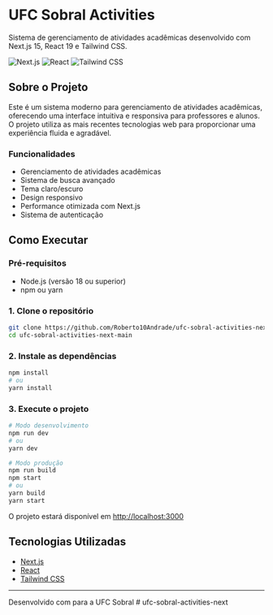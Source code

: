 # UFC Sobral Activities 

Sistema de gerenciamento de atividades acadêmicas desenvolvido com Next.js 15, React 19 e Tailwind CSS.

![Next.js](https://img.shields.io/badge/Next.js-15.1.7-black?style=flat-square&logo=next.js)
![React](https://img.shields.io/badge/React-19.0.0-blue?style=flat-square&logo=react)
![Tailwind CSS](https://img.shields.io/badge/Tailwind_CSS-3.x-38B2AC?style=flat-square&logo=tailwind-css)

## Sobre o Projeto

Este é um sistema moderno para gerenciamento de atividades acadêmicas, oferecendo uma interface intuitiva e responsiva para professores e alunos. O projeto utiliza as mais recentes tecnologias web para proporcionar uma experiência fluida e agradável.

### Funcionalidades

- Gerenciamento de atividades acadêmicas
- Sistema de busca avançado
- Tema claro/escuro
- Design responsivo
- Performance otimizada com Next.js
- Sistema de autenticação

## Como Executar

### Pré-requisitos

- Node.js (versão 18 ou superior)
- npm ou yarn

### 1. Clone o repositório

```bash
git clone https://github.com/Roberto10Andrade/ufc-sobral-activities-next.git
cd ufc-sobral-activities-next-main
```

### 2. Instale as dependências

```bash
npm install
# ou
yarn install
```

### 3. Execute o projeto

```bash
# Modo desenvolvimento
npm run dev
# ou
yarn dev

# Modo produção
npm run build
npm start
# ou
yarn build
yarn start
```

O projeto estará disponível em [http://localhost:3000](http://localhost:3000)

## Tecnologias Utilizadas

- [Next.js](https://nextjs.org/)
- [React](https://reactjs.org/)
- [Tailwind CSS](https://tailwindcss.com/)
---

Desenvolvido com  para a UFC Sobral
#   u f c - s o b r a l - a c t i v i t i e s - n e x t  
 